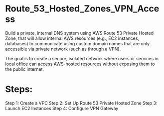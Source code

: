 # Route_53_Hosted_Zones_VPN_Access

Build a private, internal DNS system using AWS Route 53 Private Hosted Zone, that will allow internal AWS resources (e.g., EC2 instances, databases) to communicate using custom domain names that are only accessible via private network (such as through a VPN).

The goal is to create a secure, isolated network where users or services in local office can access AWS-hosted resources without exposing them to the public internet.

# Steps:

Step 1: Create a VPC
Step 2: Set Up Route 53 Private Hosted Zone
Step 3: Launch EC2 Instances
Step 4: Configure VPN Gateway

